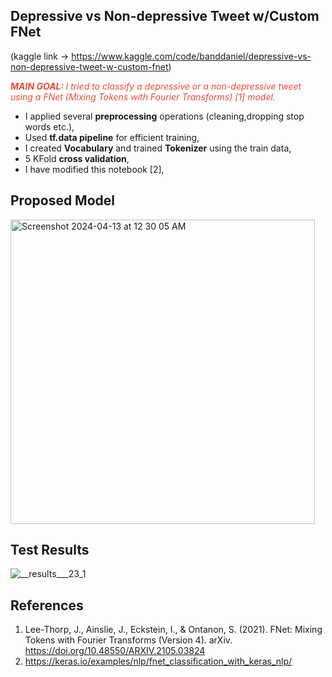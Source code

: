 ## Depressive vs Non-depressive Tweet w/Custom FNet

(kaggle link -> https://www.kaggle.com/code/banddaniel/depressive-vs-non-depressive-tweet-w-custom-fnet)


<i><span style="color:#e74c3c;"><b>MAIN GOAL: </b> I tried to classify a depressive or a non-depressive tweet using a FNet (Mixing Tokens with Fourier Transforms) [1] model.</span></i>


* I applied several <b>preprocessing</b> operations (cleaning,dropping stop words etc.),
* Used <b>tf.data pipeline</b> for efficient training,
* I created <b>Vocabulary</b> and trained <b>Tokenizer</b> using the train data,
* 5 KFold <b>cross validation</b>,
* I have modified this notebook [2],

## Proposed Model
<img width="487" alt="Screenshot 2024-04-13 at 12 30 05 AM" src="https://github.com/john-fante/my-deep-learning-projects/assets/50263592/3042d1e7-2d33-41c2-ad55-eeac4b3206da">

## Test Results
![__results___23_1](https://github.com/john-fante/my-deep-learning-projects/assets/50263592/95c52e09-729d-454a-8641-539ebbcd7860)


## References
1. Lee-Thorp, J., Ainslie, J., Eckstein, I., & Ontanon, S. (2021). FNet: Mixing Tokens with Fourier Transforms (Version 4). arXiv. https://doi.org/10.48550/ARXIV.2105.03824
2. https://keras.io/examples/nlp/fnet_classification_with_keras_nlp/
